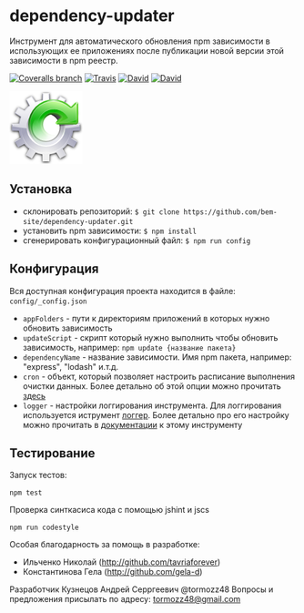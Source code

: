 # dependency-updater
Инструмент для автоматического обновления npm зависимости в использующих ее приложениях
после публикации новой версии этой зависимости в npm реестр.

[![Coveralls branch](https://img.shields.io/coveralls/bem-site/dependency-updater/master.svg)](https://coveralls.io/r/bem-site/dependency-updater?branch=master)
[![Travis](https://img.shields.io/travis/bem-site/dependency-updater.svg)](https://travis-ci.org/bem-site/dependency-updater)
[![David](https://img.shields.io/david/bem-site/dependency-updater.svg)](https://david-dm.org/bem-site/dependency-updater)
[![David](https://img.shields.io/david/dev/bem-site/dependency-updater.svg)](https://david-dm.org/bem-site/dependency-updater#info=devDependencies)

![GitHub Logo](./logo.png)

## Установка

* склонировать репозиторий: `$ git clone https://github.com/bem-site/dependency-updater.git`
* установить npm зависимости: `$ npm install`
* сгенерировать конфигурационный файл: `$ npm run config`

## Конфигурация

Вся доступная конфигурация проекта находится в файле: `config/_config.json`

* `appFolders` - пути к директориям приложений в которых нужно обновить зависимость
* `updateScript` - скрипт который нужно выполнить чтобы обновить зависимость, например: `npm update {название пакета}`
* `dependencyName` - название зависимости. Имя npm пакета, например: "express", "lodash" и.т.д.
* `cron` - объект, который позволяет настроить расписание выполнения очистки данных.
Более детально об этой опции можно прочитать [здесь](https://github.com/bem-site/cron-runner/blob/master/README.ru.md)
* `logger` - настройки логгирования инструмента. Для логгирования используется
иструмент [логгер](https://github.com/bem-site/logger). Более детально про его настройку можно прочитать
в [документации](https://github.com/bem-site/logger/blob/master/README.ru.md) к этому инструменту

## Тестирование

Запуск тестов:
```
npm test
```

Проверка синткасиса кода с помощью jshint и jscs
```
npm run codestyle
```

Особая благодарность за помощь в разработке:

* Ильченко Николай (http://github.com/tavriaforever)
* Константинова Гела (http://github.com/gela-d)

Разработчик Кузнецов Андрей Серргеевич @tormozz48
Вопросы и предложения присылать по адресу: tormozz48@gmail.com
